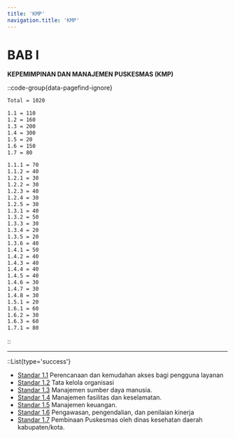 ```yaml
---
title: 'KMP'
navigation.title: 'KMP'
---
```


# BAB I 

**KEPEMIMPINAN DAN MANAJEMEN PUSKESMAS (KMP)**

::code-group{data-pagefind-ignore}
```bash [Nilai]
Total = 1020
```
```bash [Standar]
1.1 = 110
1.2 = 160
1.3 = 200 
1.4 = 300 
1.5 = 20 
1.6 = 150 
1.7 = 80 
```
```bash [Kriteria]
1.1.1 = 70
1.1.2 = 40
1.2.1 = 30
1.2.2 = 30
1.2.3 = 40
1.2.4 = 30
1.2.5 = 30
1.3.1 = 40
1.3.2 = 50
1.3.3 = 30
1.3.4 = 20
1.3.5 = 20
1.3.6 = 40
1.4.1 = 50
1.4.2 = 40
1.4.3 = 40
1.4.4 = 40
1.4.5 = 40
1.4.6 = 30
1.4.7 = 30
1.4.8 = 30
1.5.1 = 20
1.6.1 = 60
1.6.2 = 30
1.6.3 = 60
1.7.1 = 80
```
::

---
::List{type='success'}
- [Standar 1.1](/1/1) Perencanaan dan kemudahan akses bagi pengguna layanan
- [Standar 1.2](/1/2) Tata kelola organisasi 
- [Standar 1.3](/1/3) Manajemen sumber daya manusia. 
- [Standar 1.4](/1/4) Manajemen fasilitas dan keselamatan. 
- [Standar 1.5](/1/5) Manajemen keuangan. 
- [Standar 1.6](/1/6) Pengawasan, pengendalian, dan penilaian kinerja 
- [Standar 1.7](/1/7) Pembinaan Puskesmas oleh dinas kesehatan daerah kabupaten/kota.
